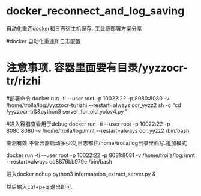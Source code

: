 # docker_reconnect_and_log_saving
自动化重连docker和日志宿主机保存. 工业级部署方案分享



#docker 自动化重连和日志配置
# 注意事项. 容器里面要有目录/yyzzocr-tr/rizhi





#部署命令
docker run -ti --user root -p 10022:22   -p  8080:8080  -v /home/troila/log:/yyzzocr-tr/rizhi  --restart=always  ocr_yyzz2     sh -c  "cd /yyzzocr-tr&&python3 server_for_old_yolov4.py  "

#进入容器查看用于debug
docker run -ti --user root -p 10022:22   -p  8080:8080  -v /home/troila/log:/mnt   --restart=always ocr_yyzz2    /bin/bash  

亲测有效.不管容器启动多少次,日志都往/home/troila/log目录里面写.追加模式

docker run -ti --user root -p 10022:22   -p  8081:8081  -v /home/troila/log:/mnt   --restart=always cd8876bb979e    /bin/bash  


进入docker 
nohup python3 informateion_extract_server.py &

然后输入ctrl+p+q 退出即可.
